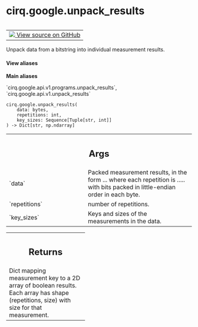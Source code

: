 <div itemscope itemtype="http://developers.google.com/ReferenceObject">
<meta itemprop="name" content="cirq.google.unpack_results" />
<meta itemprop="path" content="Stable" />
</div>

# cirq.google.unpack_results

<!-- Insert buttons and diff -->

<table class="tfo-notebook-buttons tfo-api" align="left">

<td>
  <a target="_blank" href="https://github.com/quantumlib/cirq/tree/master/cirq/google/api/v1/programs.py">
    <img src="https://www.tensorflow.org/images/GitHub-Mark-32px.png" />
    View source on GitHub
  </a>
</td>
</table>



Unpack data from a bitstring into individual measurement results.

<section class="expandable">
  <h4 class="showalways">View aliases</h4>
  <p>
<b>Main aliases</b>
<p>`cirq.google.api.v1.programs.unpack_results`, `cirq.google.api.v1.unpack_results`</p>
</p>
</section>

<pre class="devsite-click-to-copy prettyprint lang-py tfo-signature-link">
<code>cirq.google.unpack_results(
    data: bytes,
    repetitions: int,
    key_sizes: Sequence[Tuple[str, int]]
) -> Dict[str, np.ndarray]
</code></pre>



<!-- Placeholder for "Used in" -->


<!-- Tabular view -->
 <table class="responsive fixed orange">
<colgroup><col width="214px"><col></colgroup>
<tr><th colspan="2"><h2 class="add-link">Args</h2></th></tr>

<tr>
<td>
`data`
</td>
<td>
Packed measurement results, in the form <rep0><rep1>...
where each repetition is <key0_0>..<key0_{size0-1}><key1_0>...
with bits packed in little-endian order in each byte.
</td>
</tr><tr>
<td>
`repetitions`
</td>
<td>
number of repetitions.
</td>
</tr><tr>
<td>
`key_sizes`
</td>
<td>
Keys and sizes of the measurements in the data.
</td>
</tr>
</table>



<!-- Tabular view -->
 <table class="responsive fixed orange">
<colgroup><col width="214px"><col></colgroup>
<tr><th colspan="2"><h2 class="add-link">Returns</h2></th></tr>
<tr class="alt">
<td colspan="2">
Dict mapping measurement key to a 2D array of boolean results. Each
array has shape (repetitions, size) with size for that measurement.
</td>
</tr>

</table>

